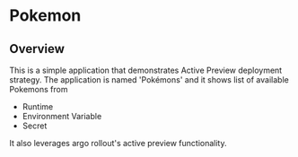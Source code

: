 # Pokemon

## Overview
This is a simple application that demonstrates Active Preview deployment strategy. 
The application is named 'Pokémons' and it shows list of available Pokemons from 
- Runtime
- Environment Variable
- Secret

It also leverages argo rollout's active preview functionality. 


